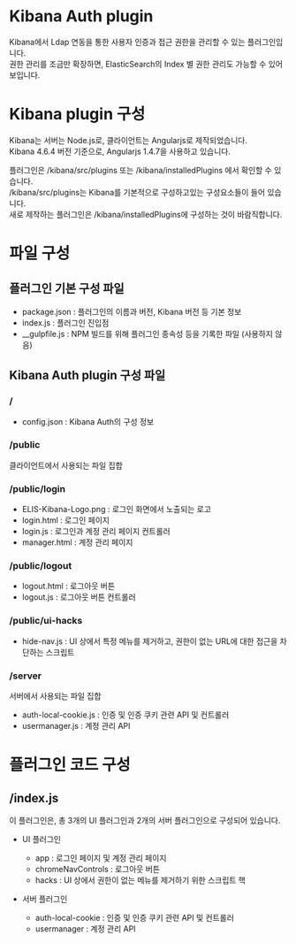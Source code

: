 # Kibana Auth plugin
Kibana에서 Ldap 연동을 통한 사용자 인증과 접근 권한을 관리할 수 있는 플러그인입니다.  
권한 관리를 조금만 확장하면, ElasticSearch의 Index 별 권한 관리도 가능할 수 있어 보입니다.

# Kibana plugin 구성
Kibana는 서버는 Node.js로, 클라이언트는 Angularjs로 제작되었습니다.  
Kibana 4.6.4 버전 기준으로, Angularjs 1.4.7을 사용하고 있습니다.

플러그인은 /kibana/src/plugins 또는 /kibana/installedPlugins 에서 확인할 수 있습니다.  
/kibana/src/plugins는 Kibana를 기본적으로 구성하고있는 구성요소들이 들어 있습니다.  
새로 제작하는 플러그인은 /kibana/installedPlugins에 구성하는 것이 바람직합니다.  


# 파일 구성
## 플러그인 기본 구성 파일
- package.json : 플러그인의 이름과 버전, Kibana 버전 등 기본 정보
- index.js : 플러그인 진입점
- __gulpfile.js : NPM 빌드를 위해 플러그인 종속성 등을 기록한 파일 (사용하지 않음)

## Kibana Auth plugin 구성 파일

### /
- config.json : Kibana Auth의 구성 정보

### /public
클라이언트에서 사용되는 파일 집합

### /public/login
- ELIS-Kibana-Logo.png : 로그인 화면에서 노출되는 로고
- login.html : 로그인 페이지
- login.js : 로그인과 계정 관리 페이지 컨트롤러
- manager.html : 계정 관리 페이지

### /public/logout
- logout.html : 로그아웃 버튼
- logout.js : 로그아웃 버튼 컨트롤러

### /public/ui-hacks
- hide-nav.js : UI 상에서 특정 메뉴를 제거하고, 권한이 없는 URL에 대한 접근을 차단하는 스크립트

### /server
서버에서 사용되는 파일 집합

- auth-local-cookie.js : 인증 및 인증 쿠키 관련 API 및 컨트롤러
- usermanager.js : 계정 관리 API


# 플러그인 코드 구성
## /index.js
이 플러그인은, 총 3개의 UI 플러그인과 2개의 서버 플러그인으로 구성되어 있습니다.
* UI 플러그인
    * app : 로그인 페이지 및 계정 관리 페이지
    * chromeNavControls : 로그아웃 버튼
    * hacks : UI 상에서 권한이 없는 메뉴를 제거하기 위한 스크립트 핵

* 서버 플러그인
    * auth-local-cookie : 인증 및 인증 쿠키 관련 API 및 컨트롤러
    * usermanager : 계정 관리 API
